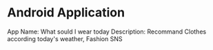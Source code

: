# Android Application
App Name: What sould I wear today
Description: Recommand Clothes according today's weather, Fashion SNS
  

